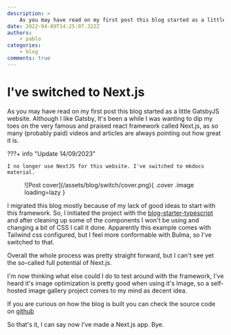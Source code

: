 ```yaml
---
description: >
    As you may have read on my first post this blog started as a little GatsbyJS application. Although I like Gatsby, It's been a while I was wanting to dip my toes on NextJS...
date: 2022-04-09T14:25:07.322Z
authors:
    - pablo
categories:
    - blog
comments: true
---
```


# I've switched to Next.js

As you may have read on my first post this blog started as a little GatsbyJS website. Although I like Gatsby, It's been a while I was wanting to dip my toes on the very famous and praised react framework called Next.js, as so many (probably paid) videos and articles are always pointing out how great it is.

<!-- more -->

???+ info "Update 14/09/2023"

    I no longer use NextJS for this website. I've switched to mkdocs material.

<figure markdown>
  ![Post cover](/assets/blog/switch/cover.png){ .cover .image loading=lazy }
</figure>

I migrated this blog mostly because of my lack of good ideas to start with this framework. So, I initiated the project with the [blog-starter-typescript](https://github.com/vercel/next.js/tree/canary/examples/blog-starter-typescript) and after cleaning up some of the components I won't be using and changing a bit of CSS I call it done. Apparently this example comes with Tailwind css configured, but I feel more conformable with Bulma, so I've switched to that.

Overall the whole process was pretty straight forward, but I can't see yet the so-called full potential of Next.js.

I'm now thinking what else could I do to test around with the framework, I've heard it's image optimization is pretty good when using it's Image, so a self-hosted image gallery project comes to my mind as decent idea.

If you are curious on how the blog is built you can check the source code on [github](https://github.com/pbl0/pablo-blog)

So that's it, I can say now I've made a Next.js app. Bye.
